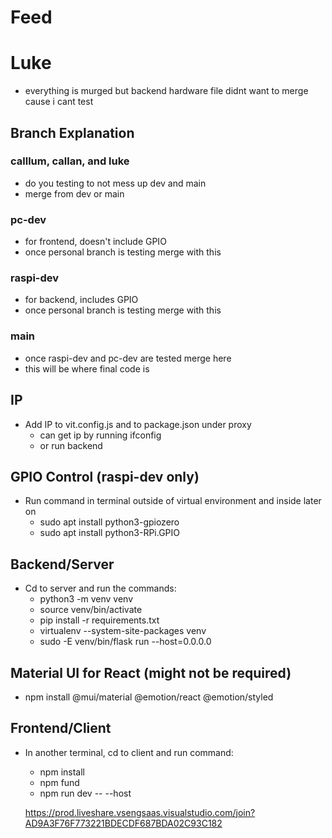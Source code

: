 # Feed 

# Luke 
 - everything is murged but backend hardware file didnt want to merge cause i cant test

## Branch Explanation

### calllum, callan, and luke
- do you testing to not mess up dev and main
- merge from dev or main
### pc-dev
- for frontend, doesn't include GPIO
- once personal branch is testing merge with this
### raspi-dev
- for backend, includes GPIO
- once personal branch is testing merge with this
### main
- once raspi-dev and pc-dev are tested merge here
- this will be where final code is

## IP
- Add IP to vit.config.js and to package.json under proxy
    - can get ip by running ifconfig
    - or run backend 

## GPIO Control (raspi-dev only)
- Run command in terminal outside of virtual environment and inside later on
    - sudo apt install python3-gpiozero
    - sudo apt install python3-RPi.GPIO

## Backend/Server
- Cd to server and run the commands:
    - python3 -m venv venv
    - source venv/bin/activate
    - pip install -r requirements.txt
    - virtualenv --system-site-packages venv
    - sudo -E venv/bin/flask run --host=0.0.0.0

## Material UI for React (might not be required)
- npm install @mui/material @emotion/react @emotion/styled

## Frontend/Client
- In another terminal, cd to client and run command:
    - npm install
    - npm fund
    - npm run dev -- --host  

    https://prod.liveshare.vsengsaas.visualstudio.com/join?AD9A3F76F773221BDECDF687BDA02C93C182